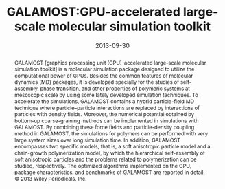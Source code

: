 ---
title: "GALAMOST:GPU-accelerated large-scale molecular simulation toolkit"
authors:
- You-Liang Zhu
- Hong Liu
- Zhan-Wei Li
- Hu-Jun Qian
- Giuseppe Milano
- Zhong-Yuan Lu
date: "2013-09-30"
doi: "10.1002/jcc.23365"
publication_types: ["期刊文章"]
publication: "Journal of Computational Chemistry"
abstract: "GALAMOST [graphics processing unit (GPU)-accelerated  large-scale molecular simulation toolkit] is a molecular simulation  package designed to utilize the computational power of GPUs. Besides the  common features of molecular dynamics (MD) packages, it is developed  specially for the studies of self-assembly, phase transition, and other  properties of polymeric systems at mesoscopic scale by using some lately  developed simulation techniques. To accelerate the simulations,  GALAMOST contains a hybrid particle-field MD technique where  particle–particle interactions are replaced by interactions of particles  with density fields. Moreover, the numerical potential obtained by  bottom-up coarse-graining methods can be implemented in simulations with  GALAMOST. By combining these force fields and particle-density coupling  method in GALAMOST, the simulations for polymers can be performed with  very large system sizes over long simulation time. In addition, GALAMOST  encompasses two specific models, that is, a soft anisotropic particle  model and a chain-growth polymerization model, by which the hierarchical  self-assembly of soft anisotropic particles and the problems related to  polymerization can be studied, respectively. The optimized algorithms  implemented on the GPU, package characteristics, and benchmarks of  GALAMOST are reported in detail. © 2013 Wiley Periodicals, Inc."
url_pdf: "https://onlinelibrary.wiley.com/doi/abs/10.1002/jcc.23365"
---